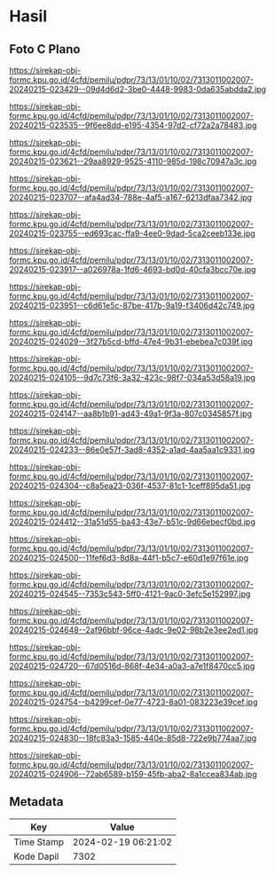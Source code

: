 # Hasil

## Foto C Plano

https://sirekap-obj-formc.kpu.go.id/4cfd/pemilu/pdpr/73/13/01/10/02/7313011002007-20240215-023429--09d4d6d2-3be0-4448-9983-0da635abdda2.jpg

https://sirekap-obj-formc.kpu.go.id/4cfd/pemilu/pdpr/73/13/01/10/02/7313011002007-20240215-023535--9f6ee8dd-e195-4354-97d2-cf72a2a78483.jpg

https://sirekap-obj-formc.kpu.go.id/4cfd/pemilu/pdpr/73/13/01/10/02/7313011002007-20240215-023621--29aa8929-9525-4110-985d-198c70947a3c.jpg

https://sirekap-obj-formc.kpu.go.id/4cfd/pemilu/pdpr/73/13/01/10/02/7313011002007-20240215-023707--afa4ad34-788e-4af5-a167-6213dfaa7342.jpg

https://sirekap-obj-formc.kpu.go.id/4cfd/pemilu/pdpr/73/13/01/10/02/7313011002007-20240215-023755--ed693cac-ffa9-4ee0-9dad-5ca2ceeb133e.jpg

https://sirekap-obj-formc.kpu.go.id/4cfd/pemilu/pdpr/73/13/01/10/02/7313011002007-20240215-023917--a026978a-1fd6-4693-bd0d-40cfa3bcc70e.jpg

https://sirekap-obj-formc.kpu.go.id/4cfd/pemilu/pdpr/73/13/01/10/02/7313011002007-20240215-023951--c6d61e5c-87be-417b-9a19-f3406d42c749.jpg

https://sirekap-obj-formc.kpu.go.id/4cfd/pemilu/pdpr/73/13/01/10/02/7313011002007-20240215-024029--3f27b5cd-bffd-47e4-9b31-ebebea7c039f.jpg

https://sirekap-obj-formc.kpu.go.id/4cfd/pemilu/pdpr/73/13/01/10/02/7313011002007-20240215-024105--9d7c73f6-3a32-423c-98f7-034a53d58a19.jpg

https://sirekap-obj-formc.kpu.go.id/4cfd/pemilu/pdpr/73/13/01/10/02/7313011002007-20240215-024147--aa8b1b91-ad43-49a1-9f3a-807c0345857f.jpg

https://sirekap-obj-formc.kpu.go.id/4cfd/pemilu/pdpr/73/13/01/10/02/7313011002007-20240215-024233--86e0e57f-3ad8-4352-a1ad-4aa5aa1c9331.jpg

https://sirekap-obj-formc.kpu.go.id/4cfd/pemilu/pdpr/73/13/01/10/02/7313011002007-20240215-024304--c8a5ea23-036f-4537-81c1-1ceff895da51.jpg

https://sirekap-obj-formc.kpu.go.id/4cfd/pemilu/pdpr/73/13/01/10/02/7313011002007-20240215-024412--31a51d55-ba43-43e7-b51c-9d66ebecf0bd.jpg

https://sirekap-obj-formc.kpu.go.id/4cfd/pemilu/pdpr/73/13/01/10/02/7313011002007-20240215-024500--11fef6d3-8d8a-44f1-b5c7-e60d1e97f61e.jpg

https://sirekap-obj-formc.kpu.go.id/4cfd/pemilu/pdpr/73/13/01/10/02/7313011002007-20240215-024545--7353c543-5ff0-4121-9ac0-3efc5e152997.jpg

https://sirekap-obj-formc.kpu.go.id/4cfd/pemilu/pdpr/73/13/01/10/02/7313011002007-20240215-024648--2af96bbf-96ce-4adc-9e02-98b2e3ee2ed1.jpg

https://sirekap-obj-formc.kpu.go.id/4cfd/pemilu/pdpr/73/13/01/10/02/7313011002007-20240215-024720--67d0516d-868f-4e34-a0a3-a7e1f8470cc5.jpg

https://sirekap-obj-formc.kpu.go.id/4cfd/pemilu/pdpr/73/13/01/10/02/7313011002007-20240215-024754--b4299cef-0e77-4723-8a01-083223e39cef.jpg

https://sirekap-obj-formc.kpu.go.id/4cfd/pemilu/pdpr/73/13/01/10/02/7313011002007-20240215-024830--18fc83a3-1585-440e-85d8-722e9b774aa7.jpg

https://sirekap-obj-formc.kpu.go.id/4cfd/pemilu/pdpr/73/13/01/10/02/7313011002007-20240215-024906--72ab6589-b159-45fb-aba2-8a1ccea834ab.jpg


## Metadata

| Key        | Value               |
| ---------- | ------------------- |
| Time Stamp | 2024-02-19 06:21:02 |
| Kode Dapil | 7302                |



